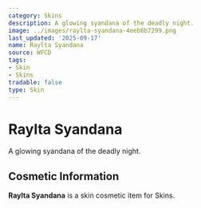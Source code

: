 ```yaml
---
category: Skins
description: A glowing syandana of the deadly night.
image: ../images/raylta-syandana-4eeb6b7299.png
last_updated: '2025-09-17'
name: Raylta Syandana
source: WFCD
tags:
- Skin
- Skins
tradable: false
type: Skin
---
```


# Raylta Syandana

A glowing syandana of the deadly night.

## Cosmetic Information

**Raylta Syandana** is a skin cosmetic item for Skins.

